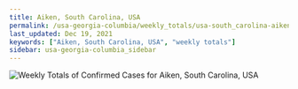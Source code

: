 ```yaml
---
title: Aiken, South Carolina, USA
permalink: /usa-georgia-columbia/weekly_totals/usa-south_carolina-aiken-weekly_totals.html
last_updated: Dec 19, 2021
keywords: ["Aiken, South Carolina, USA", "weekly totals"]
sidebar: usa-georgia-columbia_sidebar
---
```


![Weekly Totals of Confirmed Cases for Aiken, South Carolina, USA](/covid_tracker/images/graphs/usa-south_carolina-aiken-weekly_totals_graph.png)
